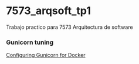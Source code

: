 # 7573_arqsoft_tp1
Trabajo practico para 7573 Arquitectura de software


### Gunicorn tuning

[Configuring Gunicorn for Docker](https://pythonspeed.com/articles/gunicorn-in-docker/)